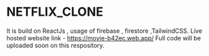# NETFLIX_CLONE
It is build on ReactJs , usage of firebase , firestore ,TailwindCSS.
Live hosted website link - https://movie-b42ec.web.app/
Full code will be uploaded soon on this respository.
